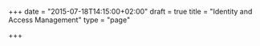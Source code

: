 +++
date = "2015-07-18T14:15:00+02:00"
draft = true
title = "Identity and Access Management"
type = "page"

+++
